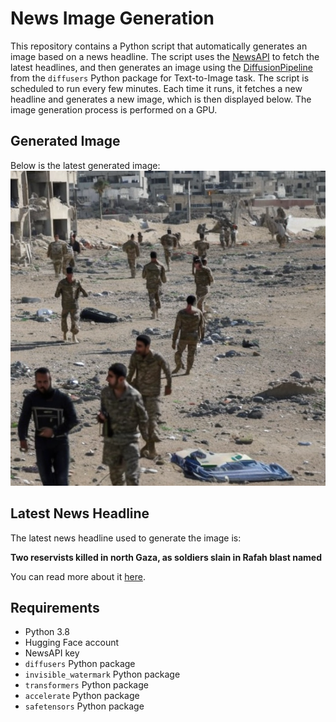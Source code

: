 # News Image Generation
This repository contains a Python script that automatically generates an image based on a news headline. The script uses the [NewsAPI](https://newsapi.org/) to fetch the latest headlines, and then generates an image using the [DiffusionPipeline](https://github.com/huggingface/diffusers) from the `diffusers` Python package for Text-to-Image task.
The script is scheduled to run every few minutes. Each time it runs, it fetches a new headline and generates a new image, which is then displayed below. The image generation process is performed on a GPU.

## Generated Image
Below is the latest generated image:
![Generated Image](image.png)

## Latest News Headline
The latest news headline used to generate the image is:

**Two reservists killed in north Gaza, as soldiers slain in Rafah blast named**

You can read more about it [here](https://news.google.com/rss/articles/CBMiaWh0dHBzOi8vd3d3LnRpbWVzb2Zpc3JhZWwuY29tL3R3by1yZXNlcnZpc3RzLWtpbGxlZC1pbi1ub3J0aC1nYXphLWFzLXNvbGRpZXJzLXNsYWluLWluLXJhZmFoLWJsYXN0LW5hbWVkL9IBbWh0dHBzOi8vd3d3LnRpbWVzb2Zpc3JhZWwuY29tL3R3by1yZXNlcnZpc3RzLWtpbGxlZC1pbi1ub3J0aC1nYXphLWFzLXNvbGRpZXJzLXNsYWluLWluLXJhZmFoLWJsYXN0LW5hbWVkL2FtcC8?oc=5).

## Requirements
- Python 3.8
- Hugging Face account
- NewsAPI key
- `diffusers` Python package
- `invisible_watermark` Python package
- `transformers` Python package
- `accelerate` Python package
- `safetensors` Python package
